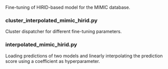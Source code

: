 Fine-tuning of HIRID-based model for the MIMIC database.

### cluster_interpolated_mimic_hirid.py
Cluster dispatcher for different fine-tuning parameters.

### interpolated_mimic_hirid.py
Loading predictions of two models and linearly interpolating the prediction score
using a coefficient as hyperparameter.
